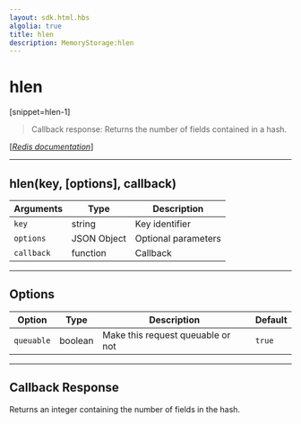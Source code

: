 ```yaml
---
layout: sdk.html.hbs
algolia: true
title: hlen
description: MemoryStorage:hlen
---
```

  

# hlen
[snippet=hlen-1]
> Callback response:
Returns the number of fields contained in a hash.

[[_Redis documentation_]](https://redis.io/commands/hlen)

---

## hlen(key, [options], callback)

| Arguments | Type | Description |
|---------------|---------|----------------------------------------|
| `key` | string | Key identifier |
| `options` | JSON Object | Optional parameters |
| `callback` | function | Callback |

---

## Options

| Option | Type | Description | Default |
|---------------|---------|----------------------------------------|---------|
| `queuable` | boolean | Make this request queuable or not  | `true` |

---

## Callback Response

Returns an integer containing the number of fields in the hash.
